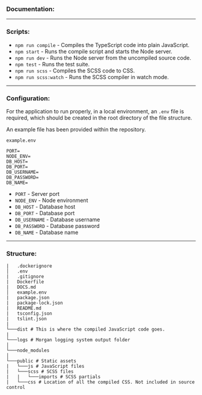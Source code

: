 ### Documentation:

---

### Scripts:

- `npm run compile` - Compiles the TypeScript code into plain JavaScript.
- `npm start` - Runs the compile script and starts the Node server.
- `npm run dev` - Runs the Node server from the uncompiled source code.
- `npm test` - Runs the test suite.
- `npm run scss` - Compiles the SCSS code to CSS.
- `npm run scss:watch` - Runs the SCSS compiler in watch mode.

---

### Configuration:

For the application to run properly, in a local environment, an `.env` file is required, which should be created in the root directory of the file structure.

An example file has been provided within the repository.

`example.env`

```env
PORT=
NODE_ENV=
DB_HOST=
DB_PORT=
DB_USERNAME=
DB_PASSWORD=
DB_NAME=
```

- `PORT` - Server port
- `NODE_ENV` - Node environment
- `DB_HOST` - Database host
- `DB_PORT` - Database port
- `DB_USERNAME` - Database username
- `DB_PASSWORD` - Database password
- `DB_NAME` - Database name

---

### Structure:

```
|   .dockerignore
│   .env
|   .gitignore
|   Dockerfile
|   DOCS.md
│   example.env
|   package.json
|   package-lock.json
|   README.md
|   tsconfig.json
|   tslint.json
|
└───dist # This is where the compiled JavaScript code goes.
|
└───logs # Morgan logging system output folder
│   
└───node_modules
│   
└───public # Static assets
|   └───js # JavaScript files
|   └───scss # SCSS files
|   |   └───imports # SCSS partials
|   └───css # Location of all the compiled CSS. Not included in source control
```